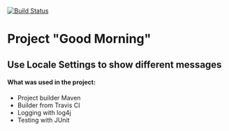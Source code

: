 [![Build Status](https://travis-ci.org/dp-ua/Good-Morning.svg?branch=master)](https://travis-ci.org/dp-ua/Good-Morning)
# Project "Good Morning"
## Use Locale Settings to show different messages

#### What was used in the project: 
* Project builder Maven
* Builder from Travis CI
* Logging with log4j
* Testing with JUnit

